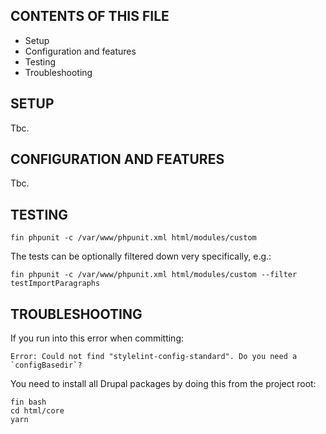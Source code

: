 
CONTENTS OF THIS FILE
---------------------

 * Setup
 * Configuration and features
 * Testing
 * Troubleshooting

SETUP
-----

Tbc.


CONFIGURATION AND FEATURES
--------------------------

Tbc.


TESTING
-------

    fin phpunit -c /var/www/phpunit.xml html/modules/custom

The tests can be optionally filtered down very specifically, e.g.:

    fin phpunit -c /var/www/phpunit.xml html/modules/custom --filter testImportParagraphs


TROUBLESHOOTING
---------------

If you run into this error when committing:

    Error: Could not find "stylelint-config-standard". Do you need a `configBasedir`?

You need to install all Drupal packages by doing this from the project root:

    fin bash
    cd html/core
    yarn